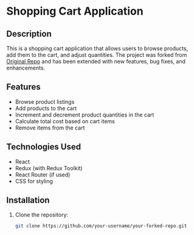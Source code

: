 # Shopping Cart Application

## Description
This is a shopping cart application that allows users to browse products, add them to the cart, and adjust quantities. The project was forked from [Original Repo](link-to-original-repo) and has been extended with new features, bug fixes, and enhancements.

## Features
- Browse product listings
- Add products to the cart
- Increment and decrement product quantities in the cart
- Calculate total cost based on cart items
- Remove items from the cart

## Technologies Used
- React
- Redux (with Redux Toolkit)
- React Router (if used)
- CSS for styling

## Installation
1. Clone the repository:
   ```bash
   git clone https://github.com/your-username/your-forked-repo.git
